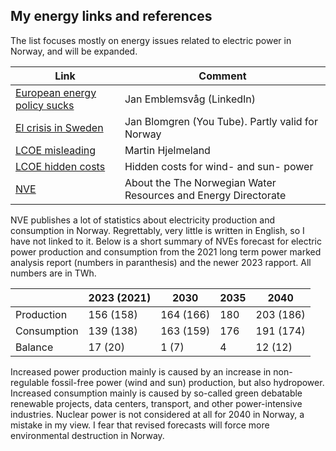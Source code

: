 ## My energy links and references

The list focuses mostly on energy issues related to electric power in Norway, and will be expanded.

| Link                                                          | Comment                        |
|---------------------------------------------------------------|--------------------------------|
| [European energy policy sucks](https://www.linkedin.com/pulse/european-energy-policy-kills-competitiveness-without-any-emblemsv%25C3%25A5g-ah39f/?trackingId=J%2B12DFDCTvCmNHZqb4bhxA%3D%3D) | Jan Emblemsvåg  (LinkedIn)     |
| [El crisis in Sweden](https://www.youtube.com/watch?v=0Oh_w5KrEVc) | Jan Blomgren (You Tube). Partly valid for Norway |
| [LCOE misleading](https://medium.com/@marhje/why-lcoe-is-not-a-good-metric-for-renewables-82e16c3f7c3b) | Martin Hjelmeland              |
| [LCOE hidden costs](https://enodatech.com/news-insight/the-hidden-costs-of-delivered-renewable-energy) | Hidden costs for wind- and sun- power |
| [NVE](https://www.nve.no/about-nve/)| About the The Norwegian Water Resources and Energy Directorate|

NVE publishes a lot of statistics about electricity production
and consumption in Norway. Regrettably, very little is written in English, so I have not linked to it.
Below is a short summary of NVEs forecast for electric power production and consumption 
from the 2021 long term power marked analysis report (numbers in paranthesis) 
and the newer 2023 rapport. All numbers are in TWh.

|             | 2023 (2021) | 2030       | 2035    | 2040      |
|-------------|-------------|------------|---------|-----------|
| Production  | 156 (158)   | 164 (166)  | 180     | 203 (186) |
| Consumption | 139 (138)   | 163 (159)  | 176     | 191 (174) |
| Balance     | 17  (20)    | 1   (7)    | 4       | 12  (12)  |

Increased power production mainly is caused by an increase in non-regulable fossil-free power (wind and sun) production, but also hydropower. 
Increased consumption mainly is caused by so-called green debatable renewable projects, 
data centers, transport, and other power-intensive industries. 
Nuclear power is not considered at all for 2040 in Norway, a mistake in my view.
I fear that revised forecasts will force more environmental destruction in Norway.


